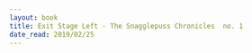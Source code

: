 ```yaml
---
layout: book
title: Exit Stage Left - The Snagglepuss Chronicles  no. 1
date_read: 2019/02/25
---
```

